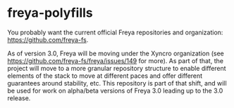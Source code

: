 # freya-polyfills

You probably want the current official Freya repositories and organization: https://github.com/freya-fs.

As of version 3.0, Freya will be moving under the Xyncro organization (see https://github.com/freya-fs/freya/issues/149 for more). As part of that, the project will move to a more granular repository structure to enable different elements of the stack to move at different paces and offer different guarantees around stability, etc. This repository is part of that shift, and will be used for work on alpha/beta versions of Freya 3.0 leading up to the 3.0 release.
